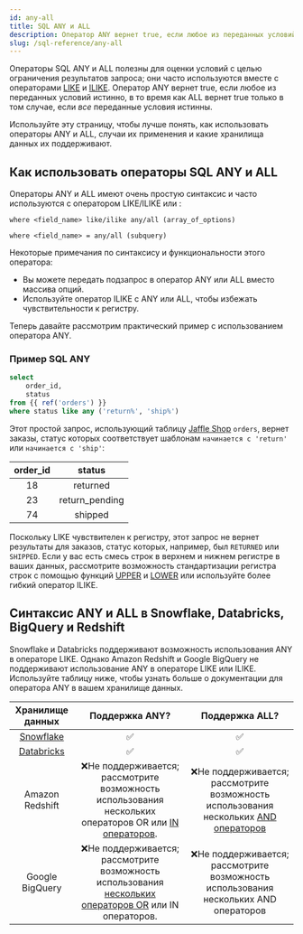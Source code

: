 ```yaml
---
id: any-all
title: SQL ANY и ALL
description: Оператор ANY вернет true, если любое из переданных условий истинно, в то время как ALL вернет true только в том случае, если все переданные условия истинны.
slug: /sql-reference/any-all
---
```


<head>
    <title>Работа с операторами SQL ANY и ALL</title>
</head>

Операторы SQL ANY и ALL полезны для оценки условий с целью ограничения результатов запроса; они часто используются вместе с операторами [LIKE](/sql-reference/like) и [ILIKE](/sql-reference/ilike). Оператор ANY вернет true, если любое из переданных условий истинно, в то время как ALL вернет true только в том случае, если *все* переданные условия истинны.

Используйте эту страницу, чтобы лучше понять, как использовать операторы ANY и ALL, случаи их применения и какие хранилища данных их поддерживают.

## Как использовать операторы SQL ANY и ALL

Операторы ANY и ALL имеют очень простую синтаксис и часто используются с оператором LIKE/ILIKE или <Term id="subquery" />:

`where <field_name> like/ilike any/all (array_of_options)`

`where <field_name> = any/all (subquery)`

Некоторые примечания по синтаксису и функциональности этого оператора:
- Вы можете передать подзапрос в оператор ANY или ALL вместо массива опций.
- Используйте оператор ILIKE с ANY или ALL, чтобы избежать чувствительности к регистру.

Теперь давайте рассмотрим практический пример с использованием оператора ANY.

### Пример SQL ANY

```sql
select
    order_id,
    status
from {{ ref('orders') }}
where status like any ('return%', 'ship%')
```

Этот простой запрос, использующий таблицу [Jaffle Shop](https://github.com/dbt-labs/jaffle_shop) `orders`, вернет заказы, статус которых соответствует шаблонам `начинается с 'return'` или `начинается с 'ship'`:

| order_id | status |
|:---:|:---:|
| 18 | returned |
| 23 | return_pending |
| 74 | shipped |

Поскольку LIKE чувствителен к регистру, этот запрос не вернет результаты для заказов, статус которых, например, был `RETURNED` или `SHIPPED`. Если у вас есть смесь строк в верхнем и нижнем регистре в ваших данных, рассмотрите возможность стандартизации регистра строк с помощью функций [UPPER](/sql-reference/upper) и [LOWER](/sql-reference/lower) или используйте более гибкий оператор ILIKE.

## Синтаксис ANY и ALL в Snowflake, Databricks, BigQuery и Redshift

Snowflake и Databricks поддерживают возможность использования ANY в операторе LIKE. Однако Amazon Redshift и Google BigQuery не поддерживают использование ANY в операторе LIKE или ILIKE. Используйте таблицу ниже, чтобы узнать больше о документации для оператора ANY в вашем хранилище данных.

| **Хранилище данных** | **Поддержка ANY?** | **Поддержка ALL?** |
|:---:|:---:|:---:|
| [Snowflake](https://docs.snowflake.com/en/sql-reference/functions/like_any.html) | ✅ | ✅ |
| [Databricks](https://docs.databricks.com/sql/language-manual/functions/like.html) | ✅ | ✅ |
| Amazon Redshift | ❌Не поддерживается; рассмотрите возможность использования нескольких операторов OR или [IN операторов](/sql-reference/in). | ❌Не поддерживается; рассмотрите возможность использования нескольких [AND операторов](/sql-reference/and) |
| Google BigQuery | ❌Не поддерживается; рассмотрите возможность использования [нескольких операторов OR](https://stackoverflow.com/questions/54645666/how-to-implement-like-any-in-bigquery-standard-sql) или IN операторов. | ❌Не поддерживается; рассмотрите возможность использования нескольких AND операторов |